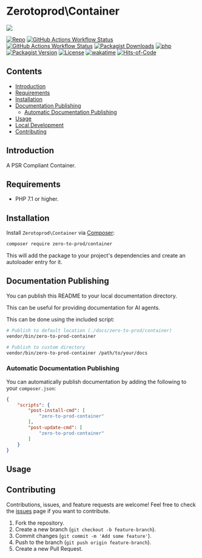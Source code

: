 # Zerotoprod\Container

![](art/logo.png)

[![Repo](https://img.shields.io/badge/github-gray?logo=github)](https://github.com/zero-to-prod/container)
[![GitHub Actions Workflow Status](https://img.shields.io/github/actions/workflow/status/zero-to-prod/container/test.yml?label=test)](https://github.com/zero-to-prod/container/actions)
[![GitHub Actions Workflow Status](https://img.shields.io/github/actions/workflow/status/zero-to-prod/container/backwards_compatibility.yml?label=backwards_compatibility)](https://github.com/zero-to-prod/container/actions)
[![Packagist Downloads](https://img.shields.io/packagist/dt/zero-to-prod/container?color=blue)](https://packagist.org/packages/zero-to-prod/container/stats)
[![php](https://img.shields.io/packagist/php-v/zero-to-prod/container.svg?color=purple)](https://packagist.org/packages/zero-to-prod/container/stats)
[![Packagist Version](https://img.shields.io/packagist/v/zero-to-prod/container?color=f28d1a)](https://packagist.org/packages/zero-to-prod/container)
[![License](https://img.shields.io/packagist/l/zero-to-prod/container?color=pink)](https://github.com/zero-to-prod/container/blob/main/LICENSE.md)
[![wakatime](https://wakatime.com/badge/github/zero-to-prod/container.svg)](https://wakatime.com/badge/github/zero-to-prod/container)
[![Hits-of-Code](https://hitsofcode.com/github/zero-to-prod/container?branch=main)](https://hitsofcode.com/github/zero-to-prod/container/view?branch=main)

## Contents

- [Introduction](#introduction)
- [Requirements](#requirements)
- [Installation](#installation)
- [Documentation Publishing](#documentation-publishing)
    - [Automatic Documentation Publishing](#automatic-documentation-publishing)
- [Usage](#usage)
- [Local Development](./LOCAL_DEVELOPMENT.md)
- [Contributing](#contributing)

## Introduction

A PSR Compliant Container.

## Requirements

- PHP 7.1 or higher.

## Installation

Install `Zerotoprod\Container` via [Composer](https://getcomposer.org/):

```bash
composer require zero-to-prod/container
```

This will add the package to your project's dependencies and create an autoloader entry for it.

## Documentation Publishing

You can publish this README to your local documentation directory.

This can be useful for providing documentation for AI agents.

This can be done using the included script:

```bash
# Publish to default location (./docs/zero-to-prod/container)
vendor/bin/zero-to-prod-container

# Publish to custom directory
vendor/bin/zero-to-prod-container /path/to/your/docs
```

### Automatic Documentation Publishing

You can automatically publish documentation by adding the following to your `composer.json`:

```json
{
    "scripts": {
        "post-install-cmd": [
            "zero-to-prod-container"
        ],
        "post-update-cmd": [
            "zero-to-prod-container"
        ]
    }
}
```

## Usage



## Contributing

Contributions, issues, and feature requests are welcome!
Feel free to check the [issues](https://github.com/zero-to-prod/container/issues) page if you want to contribute.

1. Fork the repository.
2. Create a new branch (`git checkout -b feature-branch`).
3. Commit changes (`git commit -m 'Add some feature'`).
4. Push to the branch (`git push origin feature-branch`).
5. Create a new Pull Request.
